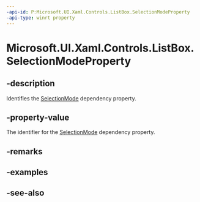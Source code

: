 ```yaml
---
-api-id: P:Microsoft.UI.Xaml.Controls.ListBox.SelectionModeProperty
-api-type: winrt property
---
```


<!-- Property syntax
public Windows.UI.Xaml.DependencyProperty SelectionModeProperty { get; }
-->

# Microsoft.UI.Xaml.Controls.ListBox.SelectionModeProperty

## -description
Identifies the [SelectionMode](listbox_selectionmode.md) dependency property.

## -property-value
The identifier for the [SelectionMode](listbox_selectionmode.md) dependency property.

## -remarks

## -examples

## -see-also
